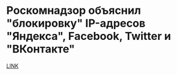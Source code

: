 # Роскомнадзор объяснил "блокировку" IP-адресов "Яндекса", Facebook, Twitter и "ВКонтакте"



[LINK](https://varlamov.ru/2897500.html)